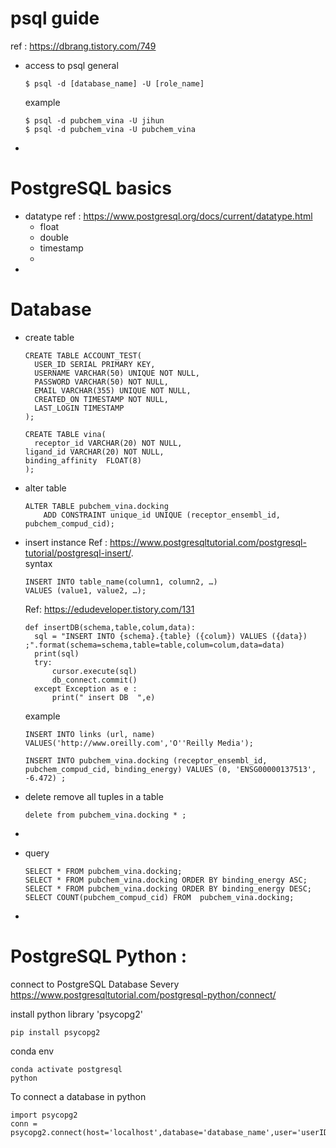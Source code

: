 # psql guide
ref : https://dbrang.tistory.com/749
- access to psql
  general
  ```
  $ psql -d [database_name] -U [role_name]
  ```
  example
  ```
  $ psql -d pubchem_vina -U jihun
  $ psql -d pubchem_vina -U pubchem_vina
  ```
- 

# PostgreSQL basics
- datatype
  ref : https://www.postgresql.org/docs/current/datatype.html
  - float
  - double
  - timestamp
  - 
- 
# Database
- create table
  ```
  CREATE TABLE ACCOUNT_TEST(
	USER_ID SERIAL PRIMARY KEY,
	USERNAME VARCHAR(50) UNIQUE NOT NULL,
	PASSWORD VARCHAR(50) NOT NULL,
	EMAIL VARCHAR(355) UNIQUE NOT NULL,
	CREATED_ON TIMESTAMP NOT NULL,
	LAST_LOGIN TIMESTAMP
  );
  ```
  ```
  CREATE TABLE vina(
	receptor_id VARCHAR(20) NOT NULL,
  ligand_id VARCHAR(20) NOT NULL,
  binding_affinity  FLOAT(8)
  );
  ```
- alter table
	```
	ALTER TABLE pubchem_vina.docking
		ADD CONSTRAINT unique_id UNIQUE (receptor_ensembl_id, pubchem_compud_cid);
	```
- insert instance
  Ref : https://www.postgresqltutorial.com/postgresql-tutorial/postgresql-insert/.  
  syntax
  ```
  INSERT INTO table_name(column1, column2, …)
  VALUES (value1, value2, …);
  ```
  Ref: https://edudeveloper.tistory.com/131
  ```
  def insertDB(schema,table,colum,data):
    sql = "INSERT INTO {schema}.{table} ({colum}) VALUES ({data}) ;".format(schema=schema,table=table,colum=colum,data=data)
    print(sql)
    try:
        cursor.execute(sql)
        db_connect.commit()
    except Exception as e :
        print(" insert DB  ",e) 
  ```
  
  example
  ```
  INSERT INTO links (url, name)
  VALUES('http://www.oreilly.com','O''Reilly Media');
  ```
  ```
  INSERT INTO pubchem_vina.docking (receptor_ensembl_id, pubchem_compud_cid, binding_energy) VALUES (0, 'ENSG00000137513', -6.472) ;
  ```
- delete
	remove all tuples in a table
	```
	delete from pubchem_vina.docking * ;
	```
- 
- query
	```
	SELECT * FROM pubchem_vina.docking;
	SELECT * FROM pubchem_vina.docking ORDER BY binding_energy ASC;
	SELECT * FROM pubchem_vina.docking ORDER BY binding_energy DESC;
	SELECT COUNT(pubchem_compud_cid) FROM  pubchem_vina.docking;
	```
- 

# PostgreSQL Python : 
connect to PostgreSQL Database Severy
https://www.postgresqltutorial.com/postgresql-python/connect/

install python library 'psycopg2'
```
pip install psycopg2
```

conda env
```
conda activate postgresql
python
```

To connect a database in python
```
import psycopg2
conn = psycopg2.connect(host='localhost',database='database_name',user='userID',password='userPassword')
```
